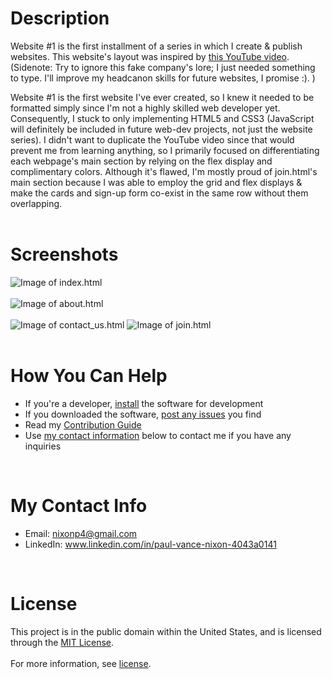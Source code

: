 # **Description** 
Website #1 is the first installment of a series in which I create & publish websites. This website's layout was inspired by [this YouTube video](https://www.youtube.com/watch?v=RZ-Oe4_Ew7g). (Sidenote: Try to ignore this fake company's lore; I just needed something to type. I'll improve my headcanon skills for future websites, I promise :). )  

Website #1 is the first website I've ever created, so I knew it needed to be formatted simply since I'm not a highly skilled web developer yet. Consequently, I stuck to only implementing HTML5 and CSS3 (JavaScript will definitely be included in future web-dev projects, not just the website series). I didn't want to duplicate the YouTube video since that would prevent me from learning anything, so I primarily focused on differentiating each webpage's main section by relying on the flex display and complimentary colors. Although it's flawed, I'm mostly proud of join.html's main section because I was able to employ the grid and flex displays & make the cards and sign-up form co-exist in the same row without them overlapping.<br></br>

# **Screenshots**
![Image of index.html](https://user-images.githubusercontent.com/42850145/104776046-07c77380-573f-11eb-922c-403700cd190f.PNG)<br></br>
![Image of about.html](https://user-images.githubusercontent.com/42850145/104776862-5aedf600-5740-11eb-9eda-d841528e604c.PNG)<br></br>
![Image of contact_us.html](https://user-images.githubusercontent.com/42850145/104777437-43fbd380-5741-11eb-9d21-acb20bfaba26.PNG)
![Image of join.html](https://user-images.githubusercontent.com/42850145/104777750-d9976300-5741-11eb-9c4c-45646aa5685f.PNG)
<br></br>  

# **How You Can Help**
* If you're a developer, [install](https://github.com/Paul-Nixon/Website-1/blob/main/INSTALL.md) the software for development
* If you downloaded the software, [post any issues](https://github.com/Paul-Nixon/Website-1/issues) you find
* Read my [Contribution Guide](https://github.com/Paul-Nixon/Website-1/blob/main/CONTRIBUTING.md)
* Use [my contact information](#my-contact-info) below to contact me if you have any inquiries  
<br>

# **My Contact Info**
* Email: nixonp4@gmail.com
* LinkedIn: www.linkedin.com/in/paul-vance-nixon-4043a0141  
<br>

# **License**
This project is in the public domain within the United States, and is licensed through the [MIT License](https://choosealicense.com/licenses/mit/).<br></br>
For more information, see [license](https://github.com/Paul-Nixon/Website-1/blob/main/LICENSE.md).